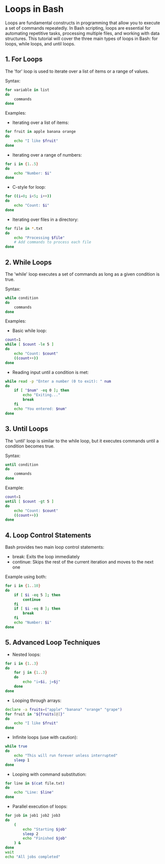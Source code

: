 # Loops in Bash

Loops are fundamental constructs in programming that allow you to execute a set of commands repeatedly. In Bash scripting, loops are essential for automating repetitive tasks, processing multiple files, and working with data structures. This tutorial will cover the three main types of loops in Bash: for loops, while loops, and until loops.

## 1. For Loops

The 'for' loop is used to iterate over a list of items or a range of values.

Syntax:
```bash
for variable in list
do
    commands
done
```

Examples:

- Iterating over a list of items:
```bash
for fruit in apple banana orange
do
    echo "I like $fruit"
done
```

- Iterating over a range of numbers:
```bash
for i in {1..5}
do
    echo "Number: $i"
done
```

- C-style for loop:
```bash
for ((i=0; i<5; i++))
do
    echo "Count: $i"
done
```

- Iterating over files in a directory:
```bash
for file in *.txt
do
    echo "Processing $file"
    # Add commands to process each file
done
```

## 2. While Loops

The 'while' loop executes a set of commands as long as a given condition is true.

Syntax:
```bash
while condition
do
    commands
done
```

Examples:

- Basic while loop:
```bash
count=1
while [ $count -le 5 ]
do
    echo "Count: $count"
    ((count++))
done
```

- Reading input until a condition is met:
```bash
while read -p "Enter a number (0 to exit): " num
do
    if [ "$num" -eq 0 ]; then
        echo "Exiting..."
        break
    fi
    echo "You entered: $num"
done
```

## 3. Until Loops

The 'until' loop is similar to the while loop, but it executes commands until a condition becomes true.

Syntax:
```bash
until condition
do
    commands
done
```

Example:

```bash
count=1
until [ $count -gt 5 ]
do
    echo "Count: $count"
    ((count++))
done
```

## 4. Loop Control Statements

Bash provides two main loop control statements:

- break: Exits the loop immediately
- continue: Skips the rest of the current iteration and moves to the next one

Example using both:
```bash
for i in {1..10}
do
    if [ $i -eq 5 ]; then
        continue
    fi
    if [ $i -eq 8 ]; then
        break
    fi
    echo "Number: $i"
done
```

## 5. Advanced Loop Techniques

- Nested loops:
```bash
for i in {1..3}
do
    for j in {1..3}
    do
        echo "i=$i, j=$j"
    done
done
```

- Looping through arrays:
```bash
declare -a fruits=("apple" "banana" "orange" "grape")
for fruit in "${fruits[@]}"
do
    echo "I like $fruit"
done
```

- Infinite loops (use with caution):
```bash
while true
do
    echo "This will run forever unless interrupted"
    sleep 1
done
```

- Looping with command substitution:
```bash
for line in $(cat file.txt)
do
    echo "Line: $line"
done
```

- Parallel execution of loops:
```bash
for job in job1 job2 job3
do
    (
        echo "Starting $job"
        sleep 2
        echo "Finished $job"
    ) &
done
wait
echo "All jobs completed"
```

